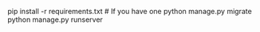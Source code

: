 pip install -r requirements.txt  # If you have one
python manage.py migrate
python manage.py runserver
